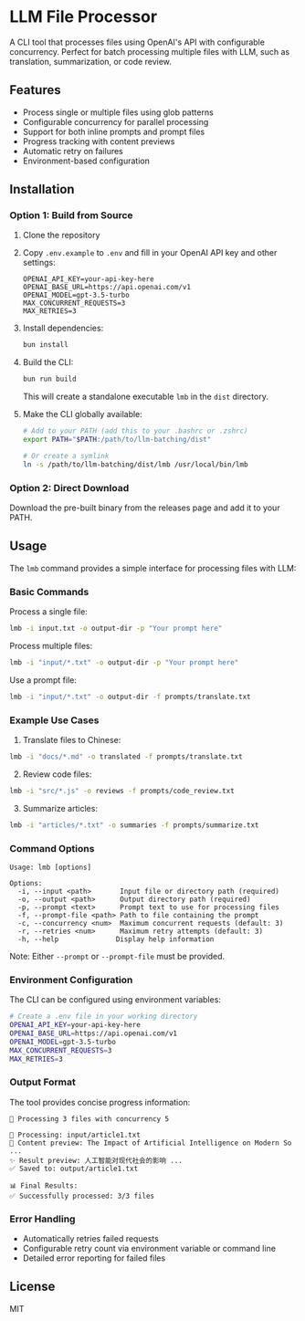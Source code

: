 # LLM File Processor

A CLI tool that processes files using OpenAI's API with configurable concurrency. Perfect for batch processing multiple files with LLM, such as translation, summarization, or code review.

## Features

- Process single or multiple files using glob patterns
- Configurable concurrency for parallel processing
- Support for both inline prompts and prompt files
- Progress tracking with content previews
- Automatic retry on failures
- Environment-based configuration

## Installation

### Option 1: Build from Source

1. Clone the repository
2. Copy `.env.example` to `.env` and fill in your OpenAI API key and other settings:
   ```
   OPENAI_API_KEY=your-api-key-here
   OPENAI_BASE_URL=https://api.openai.com/v1
   OPENAI_MODEL=gpt-3.5-turbo
   MAX_CONCURRENT_REQUESTS=3
   MAX_RETRIES=3
   ```
3. Install dependencies:
   ```bash
   bun install
   ```
4. Build the CLI:
   ```bash
   bun run build
   ```
   This will create a standalone executable `lmb` in the `dist` directory.

5. Make the CLI globally available:
   ```bash
   # Add to your PATH (add this to your .bashrc or .zshrc)
   export PATH="$PATH:/path/to/llm-batching/dist"
   
   # Or create a symlink
   ln -s /path/to/llm-batching/dist/lmb /usr/local/bin/lmb
   ```

### Option 2: Direct Download

Download the pre-built binary from the releases page and add it to your PATH.

## Usage

The `lmb` command provides a simple interface for processing files with LLM:

### Basic Commands

Process a single file:
```bash
lmb -i input.txt -o output-dir -p "Your prompt here"
```

Process multiple files:
```bash
lmb -i "input/*.txt" -o output-dir -p "Your prompt here"
```

Use a prompt file:
```bash
lmb -i "input/*.txt" -o output-dir -f prompts/translate.txt
```

### Example Use Cases

1. Translate files to Chinese:
```bash
lmb -i "docs/*.md" -o translated -f prompts/translate.txt
```

2. Review code files:
```bash
lmb -i "src/*.js" -o reviews -f prompts/code_review.txt
```

3. Summarize articles:
```bash
lmb -i "articles/*.txt" -o summaries -f prompts/summarize.txt
```

### Command Options

```
Usage: lmb [options]

Options:
  -i, --input <path>       Input file or directory path (required)
  -o, --output <path>      Output directory path (required)
  -p, --prompt <text>      Prompt text to use for processing files
  -f, --prompt-file <path> Path to file containing the prompt
  -c, --concurrency <num>  Maximum concurrent requests (default: 3)
  -r, --retries <num>      Maximum retry attempts (default: 3)
  -h, --help              Display help information
```

Note: Either `--prompt` or `--prompt-file` must be provided.

### Environment Configuration

The CLI can be configured using environment variables:

```bash
# Create a .env file in your working directory
OPENAI_API_KEY=your-api-key-here
OPENAI_BASE_URL=https://api.openai.com/v1
OPENAI_MODEL=gpt-3.5-turbo
MAX_CONCURRENT_REQUESTS=3
MAX_RETRIES=3
```

### Output Format

The tool provides concise progress information:
```
🚀 Processing 3 files with concurrency 5

🔄 Processing: input/article1.txt
📄 Content preview: The Impact of Artificial Intelligence on Modern So ...
✨ Result preview: 人工智能对现代社会的影响 ...
✅ Saved to: output/article1.txt

📊 Final Results:
✅ Successfully processed: 3/3 files
```

### Error Handling

- Automatically retries failed requests
- Configurable retry count via environment variable or command line
- Detailed error reporting for failed files

## License

MIT
